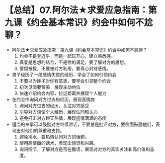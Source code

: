 # 【总结】07.阿尔法★求爱应急指南：第九课《约会基本常识》约会中如何不尬聊？

-   阿尔法★求爱应急指南：第九课《约会基本常识》约会中如何不尬聊？
    1.  约会不是套近乎，而是一起玩开心，建立熟悉感。
    2.  真爱是思想的结合，不是性的满足，要了解对方的思想。
    3.  警惕被拔，不要被对方利用，要真心对待感情。
-   男子经历了一段感情失败的经历，学会了如何引领约会
    1.  不要以为妹子对你有意思，要学会引领整个约会
    2.  初次见面要赞美，展现主动地位
    3.  快速介绍约会内容，拉近距离并展现个人魅力
-   在约会中询问对方过去的经历，展现高情商
    1.  询问对方过去的经历，关注对方感受
    2.  引导对方谈论个人经历，展现认同和关心
    3.  避免打击对方聊天热情，展现盛情满满的态度
-   适当的奉承可以鼓励对方继续讲话，不要总是批评对方，要侧面鼓励他们，表现出对他们的尊重和支持。
    1.  避免冷水，要热情认同对方的话题。
    2.  使用高情商的话术，表现出惊讶和兴趣。
    3.  询问细节，了解对方是否在撒谎，展现对对方的真实关注和高价值的态度。